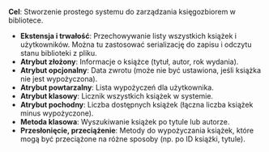 **Cel**: Stworzenie prostego systemu do zarządzania księgozbiorem w bibliotece.

- **Ekstensja i trwałość**: Przechowywanie listy wszystkich książek i użytkowników. Można tu zastosować serializację do zapisu i odczytu stanu biblioteki z pliku.
- **Atrybut złożony**: Informacje o książce (tytuł, autor, rok wydania).
- **Atrybut opcjonalny**: Data zwrotu (może nie być ustawiona, jeśli książka nie jest wypożyczona).
- **Atrybut powtarzalny**: Lista wypożyczeń dla użytkownika.
- **Atrybut klasowy**: Licznik wszystkich książek w systemie.
- **Atrybut pochodny**: Liczba dostępnych książek (łączna liczba książek minus wypożyczone).
- **Metoda klasowa**: Wyszukiwanie książek po tytule lub autorze.
- **Przesłonięcie, przeciążenie**: Metody do wypożyczania książek, które mogą być przeciążone na różne sposoby (np. po ID książki, tytule).